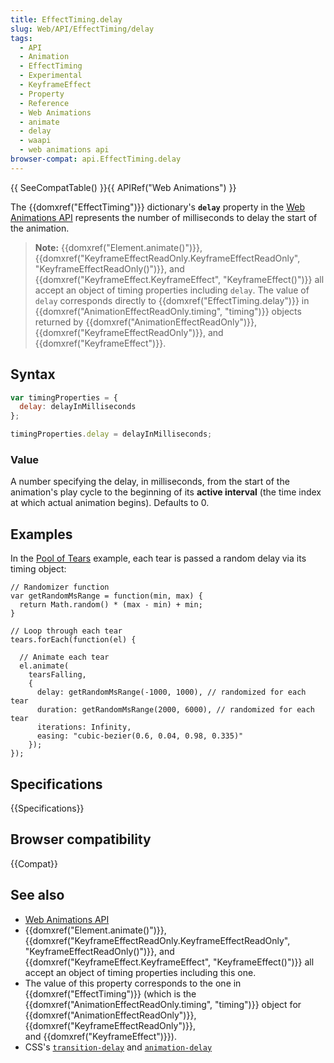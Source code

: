 ```yaml
---
title: EffectTiming.delay
slug: Web/API/EffectTiming/delay
tags:
  - API
  - Animation
  - EffectTiming
  - Experimental
  - KeyframeEffect
  - Property
  - Reference
  - Web Animations
  - animate
  - delay
  - waapi
  - web animations api
browser-compat: api.EffectTiming.delay
---
```

{{ SeeCompatTable() }}{{ APIRef("Web Animations") }}

The {{domxref("EffectTiming")}} dictionary's
**`delay`** property in the [Web Animations API](/en-US/docs/Web/API/Web_Animations_API) represents the
number of milliseconds to delay the start of the animation.

> **Note:** {{domxref("Element.animate()")}},
> {{domxref("KeyframeEffectReadOnly.KeyframeEffectReadOnly",
    "KeyframeEffectReadOnly()")}}, and {{domxref("KeyframeEffect.KeyframeEffect",
    "KeyframeEffect()")}} all accept an object of timing properties including
> `delay`. The value of `delay` corresponds directly
> to {{domxref("EffectTiming.delay")}} in {{domxref("AnimationEffectReadOnly.timing",
    "timing")}} objects returned by {{domxref("AnimationEffectReadOnly")}},
> {{domxref("KeyframeEffectReadOnly")}}, and {{domxref("KeyframeEffect")}}.

## Syntax

```js
var timingProperties = {
  delay: delayInMilliseconds
};

timingProperties.delay = delayInMilliseconds;
```

### Value

A number specifying the delay, in milliseconds, from the start of the animation's play
cycle to the beginning of its **active interval** (the time index at which
actual animation begins). Defaults to 0.

## Examples

In the [Pool of
Tears](http://codepen.io/rachelnabors/pen/EPJdJx?editors=0010) example, each tear is passed a random delay via its timing object:

    // Randomizer function
    var getRandomMsRange = function(min, max) {
      return Math.random() * (max - min) + min;
    }

    // Loop through each tear
    tears.forEach(function(el) {

      // Animate each tear
      el.animate(
        tearsFalling,
        {
          delay: getRandomMsRange(-1000, 1000), // randomized for each tear
          duration: getRandomMsRange(2000, 6000), // randomized for each tear
          iterations: Infinity,
          easing: "cubic-bezier(0.6, 0.04, 0.98, 0.335)"
        });
    });

## Specifications

{{Specifications}}

## Browser compatibility

{{Compat}}

## See also

- [Web Animations API](/en-US/docs/Web/API/Web_Animations_API)
- {{domxref("Element.animate()")}},
  {{domxref("KeyframeEffectReadOnly.KeyframeEffectReadOnly",
    "KeyframeEffectReadOnly()")}}, and {{domxref("KeyframeEffect.KeyframeEffect",
    "KeyframeEffect()")}} all accept an object of timing properties including this one.
- The value of this property corresponds to the one in {{domxref("EffectTiming")}}
  (which is the {{domxref("AnimationEffectReadOnly.timing", "timing")}} object for
  {{domxref("AnimationEffectReadOnly")}}, {{domxref("KeyframeEffectReadOnly")}},
  and {{domxref("KeyframeEffect")}}).
- CSS's
  [`transition-delay`](/en-US/docs/Web/CSS/transition-delay)
  and [`animation-delay`](/en-US/docs/Web/CSS/animation-delay)
